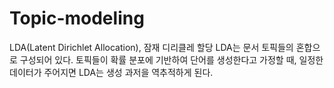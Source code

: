 # Topic-modeling
LDA(Latent Dirichlet Allocation), 잠재 디리클레 할당
LDA는 문서 토픽들의 혼합으로 구성되어 있다. 토픽들이 확률 분포에 기반하여 단어를 생성한다고 가정할 때, 일정한 데이터가 주어지면 LDA는 생성 과저을 역추적하게 된다.
